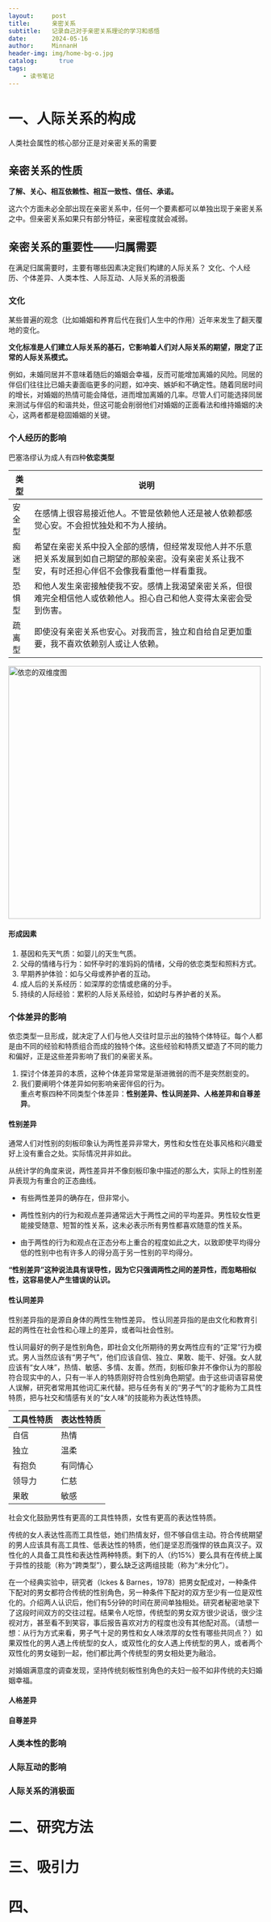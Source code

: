 ```yaml
---
layout:     post
title:      亲密关系
subtitle:   记录自己对于亲密关系理论的学习和感悟
date:       2024-05-16
author:     MinnanH
header-img: img/home-bg-o.jpg
catalog: 	  true
tags:
    - 读书笔记
---
```


# 一、人际关系的构成
人类社会属性的核心部分正是对亲密关系的需要

## 亲密关系的性质
**了解、关心、相互依赖性、相互一致性、信任、承诺。**  

这六个方面未必全部出现在亲密关系中，任何一个要素都可以单独出现于亲密关系之中。但亲密关系如果只有部分特征，亲密程度就会减弱。

## 亲密关系的重要性——归属需要

在满足归属需要时，主要有哪些因素决定我们构建的人际关系？
文化、个人经历、个体差异、人类本性、人际互动、人际关系的消极面

### 文化
某些普遍的观念（比如婚姻和养育后代在我们人生中的作用）近年来发生了翻天覆地的变化。

**文化标准是人们建立人际关系的基石，它影响着人们对人际关系的期望，限定了正常的人际关系模式。**

例如，未婚同居并不意味着随后的婚姻会幸福，反而可能增加离婚的风险。同居的伴侣们往往比已婚夫妻面临更多的问题，如冲突、嫉妒和不确定性。随着同居时间的增长，对婚姻的热情可能会降低，进而增加离婚的几率。尽管人们可能选择同居来测试与伴侣的和谐共处，但这可能会削弱他们对婚姻的正面看法和维持婚姻的决心，这两者都是稳固婚姻的关键。

### 个人经历的影响

巴塞洛缪认为成人有四种**依恋类型**

| 类型 | 说明 |
|-------|-------|
| 安全型 | 在感情上很容易接近他人。不管是依赖他人还是被人依赖都感觉心安。不会担忧独处和不为人接纳。 |
| 痴迷型 | 希望在亲密关系中投入全部的感情，但经常发现他人并不乐意把关系发展到如自己期望的那般亲密。没有亲密关系让我不安，有时还担心伴侣不会像我看重他一样看重我。 |
| 恐惧型 | 和他人发生亲密接触使我不安。感情上我渴望亲密关系，但很难完全相信他人或依赖他人。担心自己和他人变得太亲密会受到伤害。 |
| 疏离型 | 即使没有亲密关系也安心。对我而言，独立和自给自足更加重要，我不喜欢依赖别人或让人依赖。 |


<img src="https://pic4.zhimg.com/v2-ae45932c2c51a775bc0ae86ad8786f59_r.jpg?source=1940ef5c" alt="依恋的双维度图" width="500">

#### 形成因素
1. 基因和先天气质：如婴儿的天生气质。
2. 父母的情绪与行为：如怀孕时的准妈妈的情绪，父母的依恋类型和照料方式。
3. 早期养护体验：如与父母或养护者的互动。
4. 成人后的关系经历：如深厚的恋情或悲痛的分手。
5. 持续的人际经验：累积的人际关系经验，如幼时与养护者的关系。


### 个体差异的影响
依恋类型一旦形成，就决定了人们与他人交往时显示出的独特个体特征。每个人都是由不同的经验和特质组合而成的独特个体。这些经验和特质又塑造了不同的能力和偏好，正是这些差异影响了我们的亲密关系。

1. 探讨个体差异的本质，这种个体差异常常是渐进微弱的而不是突然剧变的。
2. 我们要阐明个体差异如何影响亲密伴侣的行为。  
重点考察四种不同类型个体差异：**性别差异、性认同差异、人格差异和自尊差异**。

#### 性别差异

通常人们对性别的刻板印象认为两性差异非常大，男性和女性在处事风格和兴趣爱好上没有重合之处。实际情况并非如此。

从统计学的角度来说，两性差异并不像刻板印象中描述的那么大，实际上的性别差异表现为有重合的正态曲线。

- 有些两性差异的确存在，但非常小。

- 两性性别内的行为和观点差异通常远大于两性之间的平均差异。男性较女性更能接受随意、短暂的性关系，这未必表示所有男性都喜欢随意的性关系。

- 由于两性的行为和观点在正态分布上重合的程度如此之大，以致即使平均得分低的性别中也有许多人的得分高于另一性别的平均得分。

**“性别差异”这种说法具有误导性，因为它只强调两性之间的差异性，而忽略相似性，这容易使人产生错误的认识。**

#### 性认同差异

性别差异指的是源自身体的两性生物性差异。
性认同差异指的是由文化和教育引起的两性在社会性和心理上的差异，或者叫社会性别。

性认同最好的例子是性别角色，即社会文化所期待的男女两性应有的“正常”行为模式。男人当然应该有“男子气”，他们应该自信、独立、果敢、能干、好强。女人就应该有“女人味”，热情、敏感、多情、友善。然而，刻板印象并不像你认为的那般符合现实中的人，只有一半人的特质刚好符合性别角色期望。由于这些词语容易使人误解，研究者常用其他词汇来代替。把与任务有关的“男子气”的才能称为工具性特质，把与社交和情感有关的“女人味”的技能称为表达性特质。

| 工具性特质 | 表达性特质 |
|-------|-------|
| 自信 | 热情 |
| 独立 | 温柔 |
| 有抱负 | 有同情心 |
| 领导力 | 仁慈 |
| 果敢 | 敏感 |
社会文化鼓励男性有更高的工具性特质，女性有更高的表达性特质。

传统的女人表达性高而工具性低，她们热情友好，但不够自信主动。符合传统期望的男人应该具有高工具性、低表达性的特质，他们是坚忍而强悍的铁血真汉子。双性化的人具备工具性和表达性两种特质。剩下的人（约15%）要么具有在传统上属于异性的技能（称为“跨类型”），要么缺乏这两组技能（称为“未分化”）。

在一个经典实验中，研究者（Ickes & Barnes，1978）把男女配成对，一种条件下配对的男女都符合传统的性别角色，另一种条件下配对的双方至少有一位是双性化的。介绍两人认识后，他们有5分钟的时间在房间单独相处。研究者秘密地录下了这段时间双方的交往过程。结果令人吃惊，传统型的男女双方很少说话，很少注视对方，甚至看不到笑容，事后报告喜欢对方的程度也没有其他配对高。（请想一想：从行为方式来看，男子气十足的男性和女人味浓厚的女性有哪些共同点？）如果双性化的男人遇上传统型的女人，或双性化的女人遇上传统型的男人，或者两个双性化的男女碰到一起，他们都比两个传统型的男女相处更为融洽。

对婚姻满意度的调查发现，坚持传统刻板性别角色的夫妇一般不如非传统的夫妇婚姻幸福。


#### 人格差异

#### 自尊差异

### 人类本性的影响

### 人际互动的影响

### 人际关系的消极面

# 二、研究方法

# 三、吸引力

# 四、
